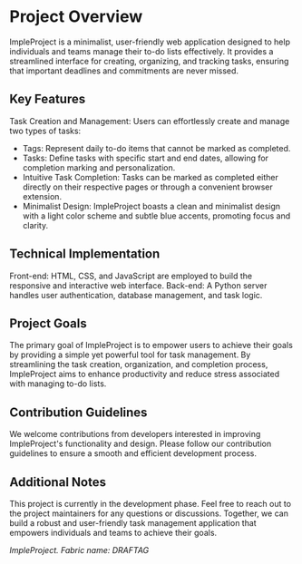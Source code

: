 # Project Overview
ImpleProject is a minimalist, user-friendly web application designed to help individuals and teams manage their to-do lists effectively. It provides a streamlined interface for creating, organizing, and tracking tasks, ensuring that important deadlines and commitments are never missed.

## Key Features
Task Creation and Management: Users can effortlessly create and manage two types of tasks:

- Tags: Represent daily to-do items that cannot be marked as completed.
- Tasks: Define tasks with specific start and end dates, allowing for completion marking and personalization.
- Intuitive Task Completion: Tasks can be marked as completed either directly on their respective pages or through a convenient browser extension.
- Minimalist Design: ImpleProject boasts a clean and minimalist design with a light color scheme and subtle blue accents, promoting focus and clarity.

## Technical Implementation
Front-end: HTML, CSS, and JavaScript are employed to build the responsive and interactive web interface.
Back-end: A Python server handles user authentication, database management, and task logic.

## Project Goals
The primary goal of ImpleProject is to empower users to achieve their goals by providing a simple yet powerful tool for task management. By streamlining the task creation, organization, and completion process, ImpleProject aims to enhance productivity and reduce stress associated with managing to-do lists.

## Contribution Guidelines
We welcome contributions from developers interested in improving ImpleProject's functionality and design. Please follow our contribution guidelines to ensure a smooth and efficient development process.

## Additional Notes
This project is currently in the development phase.
Feel free to reach out to the project maintainers for any questions or discussions.
Together, we can build a robust and user-friendly task management application that empowers individuals and teams to achieve their goals.

*ImpleProject. Fabric name: DRAFTAG*
